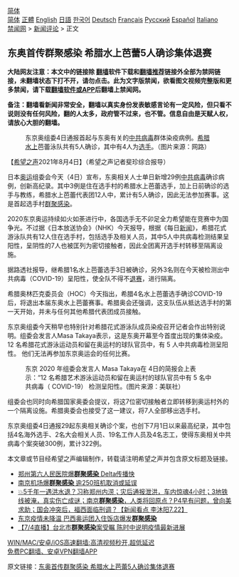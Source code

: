  <!-- 面包屑导航 --> <div class="breadcrumb"><!-- GTranslate: https://gtranslate.io/ -->  <div class="switcher notranslate">  <div class="selected">  <a href="#" onclick="return false;"> 简体</a>  </div>  <div class="option">  <a href="https://www.bannedbook.org" onclick="doGTranslate('zh-CN|zh-CN');jQuery('div.switcher div.selected a').html(jQuery(this).html());return false;" title="简体中文" class="nturl selected"> 简体</a>  <a href="https://www.bannedbook.org/zh-tw/" onclick="doGTranslate('zh-CN|zh-TW');jQuery('div.switcher div.selected a').html(jQuery(this).html());return false;" title="繁體中文" class="nturl"> 正體</a>  <a href="https://www.bannedbook.org/en/" onclick="doGTranslate('zh-CN|en');jQuery('div.switcher div.selected a').html(jQuery(this).html());return false;" title="English" class="nturl"> English</a>  <a href="https://www.bannedbook.org/ja/" onclick="doGTranslate('zh-CN|ja');jQuery('div.switcher div.selected a').html(jQuery(this).html());return false;" title="日本語" class="nturl"> 日語</a>  <a href="https://www.bannedbook.org/ko/" onclick="doGTranslate('zh-CN|ko');jQuery('div.switcher div.selected a').html(jQuery(this).html());return false;" title="한국어" class="nturl"> 한국어</a>  <a href="https://www.bannedbook.org/de/" onclick="doGTranslate('zh-CN|de');jQuery('div.switcher div.selected a').html(jQuery(this).html());return false;" title="Deutsch" class="nturl"> Deutsch</a>  <a href="https://www.bannedbook.org/fr/" onclick="doGTranslate('zh-CN|fr');jQuery('div.switcher div.selected a').html(jQuery(this).html());return false;" title="Français" class="nturl"> Français</a>  <a href="https://www.bannedbook.org/ru/" onclick="doGTranslate('zh-CN|ru');jQuery('div.switcher div.selected a').html(jQuery(this).html());return false;" title="Русский" class="nturl"> Русский</a>  <a href="https://www.bannedbook.org/es/" onclick="doGTranslate('zh-CN|es');jQuery('div.switcher div.selected a').html(jQuery(this).html());return false;" title="Español" class="nturl"> Español</a>  <a href="https://www.bannedbook.org/it/" onclick="doGTranslate('zh-CN|it');jQuery('div.switcher div.selected a').html(jQuery(this).html());return false;" title="Italiano" class="nturl"> Italiano</a>  </div>  </div>      <div class='breadcrumb-sub'><!-- Breadcrumb NavXT 6.3.0 --> <a href="https://www.bannedbook.org/" class="home">禁闻网</a> &gt; <a href="https://www.bannedbook.org/bnews/comments/" class="category">新闻评论</a> &gt; 正文</div></div><h2>东奥首传群聚感染 希腊水上芭蕾5人确诊集体退赛</h2> <p class="notice"><b>大陆网友注意：本文中的链接除 <a href="https://github.com/bannedbook/fanqiang" >翻墙</a>软件下载和<a href="https://github.com/killgcd/justmysocks/blob/master/README.md">翻墙推荐</a>链接外全部为禁网链接，未翻墙状态下打不开，请勿点击。此为文字版禁闻，欲看图文视频完整版和更多禁闻，请下载<a href="https://github.com/bannedbook/fanqiang">翻墙软件或APP</a>后翻墙上禁闻网。</p><p>备注：翻墙看新闻非常安全，翻墙以真实身份发表敏感言论有一定风险，但只看不说则没有任何风险，翻的人太多，政府管不过来，也不管。信息自由是天赋人权，请放心大胆的翻墙。</b></p>  <div class="entry"> <figure><figcaption>东京奥组委4日通报首起与东奥有关的<a href="https://www.bannedbook.org/bnews/tag/%e4%b8%ad%e5%85%b1%e7%97%85%e6%af%92/" class="st_tag internal_tag" rel="tag" title="标签 中共病毒 下的日志">中共病毒</a>群体染疫病例。<a href="https://www.bannedbook.org/bnews/tag/%e5%b8%8c%e8%85%8a/" class="st_tag internal_tag" rel="tag" title="标签 希腊 下的日志">希腊</a><a href="https://www.bannedbook.org/bnews/tag/%E6%B0%B4%E4%B8%8A/" class="st_tag internal_tag" rel="tag" title="标签 水上 下的日志">水上</a>芭蕾泳队共有5人确诊，其中有4人为<a href="https://www.bannedbook.org/bnews/tag/%E9%80%89%E6%89%8B/" class="st_tag internal_tag" rel="tag" title="标签 选手 下的日志">选手</a>。（图片来源：网路）</figcaption></figure> <p>【<span class='wp_keywordlink_affiliate'><a href="https://www.soundofhope.org" title="希望之声" target="_blank">希望之声</a></span>2021年8月4日】（希望之声记者斐珍综合报导）</p> <p>日本<a href="https://www.bannedbook.org/bnews/tag/%e5%a5%a5%e8%bf%90/" class="st_tag internal_tag" rel="tag" title="标签 奥运 下的日志">奥运</a>组委会今天（4日）宣布，东奥相关人士单日新增29例<a href="https://www.bannedbook.org/bnews/tag/%e4%b8%ad%e5%85%b1/" class="st_tag internal_tag" rel="tag" title="标签 中共 下的日志">中共</a><a href="https://www.bannedbook.org/bnews/tag/%e7%97%85%e6%af%92/" class="st_tag internal_tag" rel="tag" title="标签 病毒 下的日志">病毒</a>确诊病例，创新高纪录。其中3例是住在选手村的希腊水上芭蕾选手，加上日前确诊的选手与教练，希腊水上芭蕾代表团12人中，累计有5人确诊，因此无法参加赛事。这是首起选手村<a href="https://www.bannedbook.org/bnews/tag/%E7%BE%A4%E8%81%9A%E6%84%9F%E6%9F%93/" class="st_tag internal_tag" rel="tag" title="标签 群聚感染 下的日志">群聚感染</a>。</p>  <p>2020东京奥运持续如火如荼进行中，各国选手无不卯足全力希望能在竞赛中为国争光。不过据《日本放送协会》（NHK）今天报导，根据《每日<span class='wp_keywordlink_affiliate'><a href="https://www.bannedbook.org/" title="新闻">新闻</a></span>》，希腊花式游泳队共有12人住在选手村，包括选手及相关人员，其中5人中共病毒检测结果呈阳性，呈阴性的7人也被匡列为密切接触者，因此全团离开选手村转移至隔离设施。</p> <p>据路透社报导，继希腊1名水上芭蕾选手3日被确诊，另外3名则在今天被检测出中共病毒（COVID-19）呈阳性，使全队不得不<a href="https://www.bannedbook.org/bnews/tag/%E9%80%80%E8%B5%9B/" class="st_tag internal_tag" rel="tag" title="标签 退赛 下的日志">退赛</a>，进行隔离。</p>  <p>希腊奥林匹克委员会（HOC）今天指出，希腊4名水上芭蕾选手确诊COVID-19 后，将退出本届东奥水上芭蕾赛事。希腊奥会还强调，这支队伍从抵达选手村的第一天开始，并未与任何其他希腊代表团成员接触。</p> <p>东京奥组委今天稍早也特别针对希腊花式游泳队成员染疫召开记者会作出特别说明。组委会发言人Masa Takaya表示，这是东奥开幕至今首度出现的集体染疫。12 名希腊花式游泳运动员和留在奥运村的球队官员中，有 5 人中共病毒检测呈阳性。 他们无法再参加东京奥运会的任何比赛。</p>  <figure><figcaption>东京 2020 年组委会发言人 Masa Takaya在 4日的简报会上表示：“12 名希腊艺术游泳运动员和留在奥运村的球队官员中有 5 名中共病毒（ COVID-19） 检测呈阳性。(图片来源：美联社）</figcaption></figure> <p>组委会也同时向希腊国家奥委会提议，将这7位密切接触者立即转移到奥运村外的一个隔离设施。希腊奥委会也接受了这一建议，将7人全部移出选手村。</p> <p>东京奥组委4日通报29起东奥相关确诊个案，也创下7月1日以来最高纪录，其中包括4名海外选手、2名大会相关人员、19名工作人员及4名志工，使得东奥相关中共病毒个案突破300例，累计322例。</p>  <p>本文章或节目经希望之声编辑制作，转载请注明希望之声并包含原文标题及链接。 </p> <ul class='op-related-articles' title='相关阅读'> <li><a href='https://www.bannedbook.org/bnews/taiwannews/20210802/1598621.html' target='_blank'>郑州第六人民医院爆<b>群聚感染</b> Delta传播快</a></li> <li><a href='https://www.bannedbook.org/bnews/taiwannews/20210723/1592549.html' target='_blank'>南京机场爆<b>群聚感染</b> 逾250班机取消或延误</a></li> <li><a href='https://www.bannedbook.org/bnews/bannedvideo/20210722/1591869.html' target='_blank'>💥5千年一遇洪水退？习称郑州内涝；灾后通报泄洪，车内惊魂4小时；3地铁线被淹，真实伤亡成谜；南京<b>群聚感染</b>，人类将回原点？P4早有问题，曾向美求助；国会冲突后，福西面临刑调？【新闻看点 李沐阳7.22】</a></li> <li><a href='https://www.bannedbook.org/bnews/sports/20210717/1588669.html' target='_blank'>东京疫情未降温 巴西奥运团入住饭店爆发<b>群聚感染</b></a></li> <li><a href='https://www.bannedbook.org/bnews/taiwannews/20210704/1580192.html' target='_blank'>【7/4直播】台北市<b>群聚感染</b>案受瞩 陈时中说明疫情最新进展</a></li> </ul> <p class="texttj"> <a href="https://github.com/bannedbook/fanqiang/wiki/V2ray%E6%9C%BA%E5%9C%BA" target="_blank">WIN/MAC/安卓/iOS高速翻墙:高清视频秒开,超低延迟</a><br/> <a href="https://github.com/bannedbook/fanqiang/wiki/%E7%A6%81%E9%97%BB%E7%BD%91%E5%AE%89%E5%8D%93%E7%BF%BB%E5%A2%99%E6%96%B0%E9%97%BBAPP" target="_blank">免费PC翻墙、安卓VPN翻墙APP</a></p><p>原文链接：<a class="src_link"  href="https://www.soundofhope.org/post/532172" target="_blank">东奥首传群聚感染 希腊水上芭蕾5人确诊集体退赛</a></p><a name='sharetosocial'></a>  <div style="margin-bottom:5px;padding-bottom:5px;clear:both"> <div id="archive-pix-1" class="banner-ads"> <!-- AuctionX Display platform tag START --> <div id="26318x728x90x621x_ADSLOT2" clicktrack="%%CLICK_URL_ESC%%"></div> <!-- AuctionX Display platform tag END --> </div> <div id="archive-pix-2" class="banner-ads"> <!-- AuctionX Display platform tag START --> <div id="26315x300x250x621x_ADSLOT2" clicktrack="%%CLICK_URL_ESC%%"></div> <!-- AuctionX Display platform tag END --> </div> </div>  <div id="archive-pix-1" class="banner-ads"> <!-- AuctionX Display platform tag START --> <div id="26318x728x90x621x_ADSLOT3" clicktrack="%%CLICK_URL_ESC%%"></div> <!-- AuctionX Display platform tag END --> </div> </div><!--END ENTRY--> 
